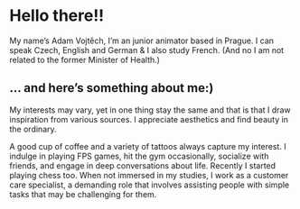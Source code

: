 # Hello there!!

My name’s Adam Vojtěch, I’m an junior animator based in Prague. I can speak Czech, English and German & I also study French. (And no I am not related to the former Minister of Health.)

<!-- This is a comment, only visible to the author: Add a link to your presentation. -->
<!-- Presentations do not need to be a PDF, you may link elsewhere, such as Figma, YouTube, etc. -->
<!-- Consider adding navigation to each section (About, Featured Projects, Notes, etc.) -->

## … and here’s something about me:)

My interests may vary, yet in one thing stay the same and that is that I draw inspiration from various sources. 
I appreciate aesthetics and find beauty in the ordinary. 

A good cup of coffee and a variety of tattoos always capture my interest. I indulge in playing FPS games, hit the gym occasionally, socialize with friends, and engage in deep conversations about life. Recently I started playing chess too. When not immersed in my studies, I work as a customer care specialist, a demanding role that involves assisting people with simple tasks that may be challenging for them. 


